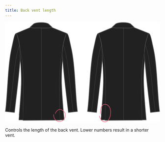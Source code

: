 ```yaml
---
title: Back vent length
---
```


![Back vent length](backventlength.svg)

Controls the length of the back vent. Lower numbers result in a shorter vent.